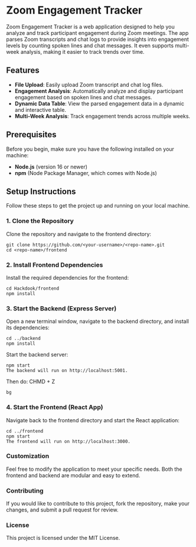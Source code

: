 # Zoom Engagement Tracker

Zoom Engagement Tracker is a web application designed to help you analyze and track participant engagement during Zoom meetings. The app parses Zoom transcripts and chat logs to provide insights into engagement levels by counting spoken lines and chat messages. It even supports multi-week analysis, making it easier to track trends over time.

## Features

- **File Upload**: Easily upload Zoom transcript and chat log files.
- **Engagement Analysis**: Automatically analyze and display participant engagement based on spoken lines and chat messages.
- **Dynamic Data Table**: View the parsed engagement data in a dynamic and interactive table.
- **Multi-Week Analysis**: Track engagement trends across multiple weeks.

## Prerequisites

Before you begin, make sure you have the following installed on your machine:

- **Node.js** (version 16 or newer)
- **npm** (Node Package Manager, which comes with Node.js)

## Setup Instructions

Follow these steps to get the project up and running on your local machine.

### 1. Clone the Repository

Clone the repository and navigate to the frontend directory:

```
git clone https://github.com/<your-username>/<repo-name>.git
cd <repo-name>/frontend
```

### 2. Install Frontend Dependencies
Install the required dependencies for the frontend:

```
cd Hackdook/frontend
npm install
```

###  3. Start the Backend (Express Server)
Open a new terminal window, navigate to the backend directory, and install its dependencies:

```
cd ../backend
npm install
```

Start the backend server:

```
npm start
The backend will run on http://localhost:5001.
```
Then do: CHMD + Z

```
bg
```

### 4. Start the Frontend (React App)
Navigate back to the frontend directory and start the React application:

```
cd ../frontend
npm start
The frontend will run on http://localhost:3000.
```

### Customization
Feel free to modify the application to meet your specific needs. Both the frontend and backend are modular and easy to extend.

### Contributing
If you would like to contribute to this project, fork the repository, make your changes, and submit a pull request for review.

### License
This project is licensed under the MIT License.


